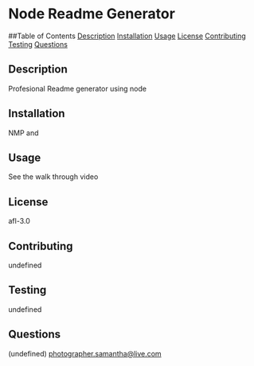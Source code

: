 # Node Readme Generator
##Table of Contents 
[Description](#description)
[Installation](#installation)
[Usage](#usage)
[License](#license)
[Contributing](#contributing)
[Testing](#testing)
[Questions](#questions)
## Description 
Profesional Readme generator using node
## Installation 
NMP and
## Usage
See the walk through video 
## License
afl-3.0
## Contributing
undefined
## Testing
undefined
## Questions 
(undefined)
photographer.samantha@live.com